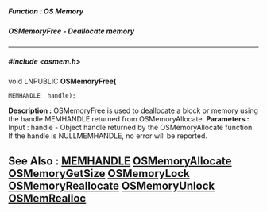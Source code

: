 ##### Function : OS Memory
##### OSMemoryFree - Deallocate memory
---
##### #include <osmem.h>
void LNPUBLIC **OSMemoryFree(**

	MEMHANDLE  handle);
**Description :**
OSMemoryFree is used to deallocate a block  or memory using the handle 
MEMHANDLE returned from OSMemoryAllocate.
**Parameters :**
Input :
handle  -  Object handle returned by the OSMemoryAllocate function.  If the handle is NULLMEMHANDLE, no error will be reported.


**See Also :**
[MEMHANDLE](D:/md_files/MEMHANDLE.md)
[OSMemoryAllocate](D:/md_files/OSMemoryAllocate.md)
[OSMemoryGetSize](D:/md_files/OSMemoryGetSize.md)
[OSMemoryLock](D:/md_files/OSMemoryLock.md)
[OSMemoryReallocate](D:/md_files/OSMemoryReallocate.md)
[OSMemoryUnlock](D:/md_files/OSMemoryUnlock.md)
[OSMemRealloc](D:/md_files/OSMemRealloc.md)
---
